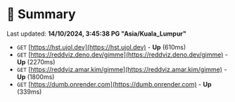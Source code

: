 # 📖 Summary
Last updated: **14/10/2024, 3:45:38 PG "Asia/Kuala_Lumpur"**

- `GET` [https://hst.ujol.dev](https://hst.ujol.dev) - **Up** (610ms)
- `GET` [https://reddviz.deno.dev/gimme](https://reddviz.deno.dev/gimme) - **Up** (2270ms)
- `GET` [https://reddviz.amar.kim/gimme](https://reddviz.amar.kim/gimme) - **Up** (1800ms)
- `GET` [https://dumb.onrender.com](https://dumb.onrender.com) - **Up** (339ms)
